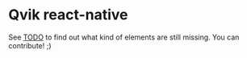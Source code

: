 # Qvik react-native

See [TODO](TODO.md) to find out what kind of elements are still missing. You can contribute! ;)
